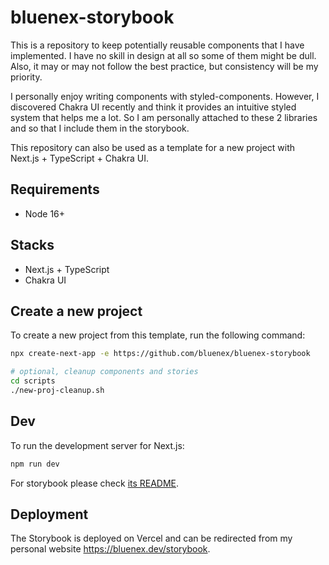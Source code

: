 # bluenex-storybook

This is a repository to keep potentially reusable components that I have implemented. I have no skill in design at all so some of them might be dull. Also, it may or may not follow the best practice, but consistency will be my priority.

I personally enjoy writing components with styled-components. However, I discovered Chakra UI recently and think it provides an intuitive styled system that helps me a lot. So I am personally attached to these 2 libraries and so that I include them in the storybook.

This repository can also be used as a template for a new project with Next.js + TypeScript + Chakra UI.

## Requirements

- Node 16+

## Stacks

- Next.js + TypeScript
- Chakra UI

## Create a new project

To create a new project from this template, run the following command:

```sh
npx create-next-app -e https://github.com/bluenex/bluenex-storybook

# optional, cleanup components and stories
cd scripts
./new-proj-cleanup.sh
 ```

## Dev

To run the development server for Next.js:

```sh
npm run dev
```

For storybook please check [its README](./stories/README.md).

## Deployment

The Storybook is deployed on Vercel and can be redirected from my personal website https://bluenex.dev/storybook.